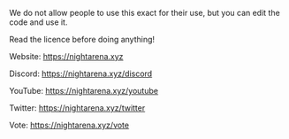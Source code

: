 We do not allow people to use this exact for their use, but you can edit the code and use it.

Read the licence before doing anything!


Website: https://nightarena.xyz

Discord: https://nightarena.xyz/discord

YouTube: https://nightarena.xyz/youtube

Twitter: https://nightarena.xyz/twitter

Vote: https://nightarena.xyz/vote
